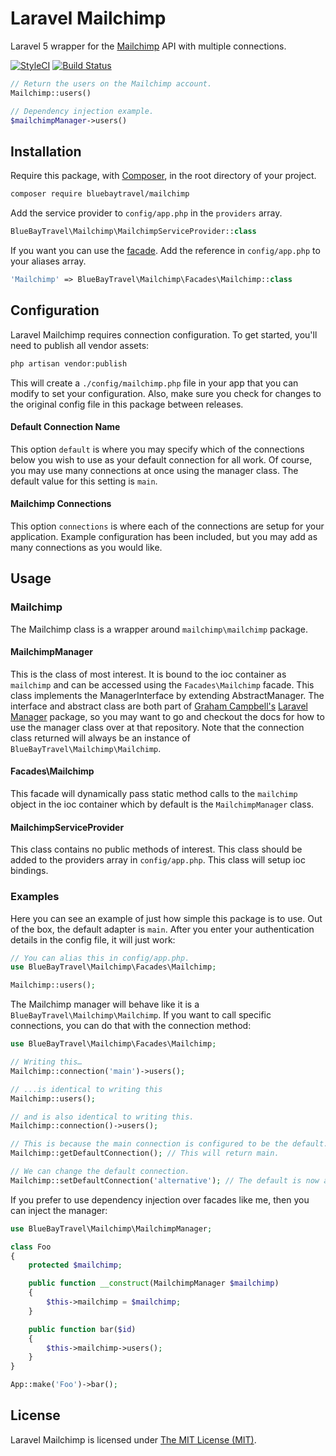 # Laravel Mailchimp

Laravel 5 wrapper for the [Mailchimp](https://apidocs.mailchimp.com/api/2.0) API with multiple connections.

[![StyleCI](https://styleci.io/repos/48535374/shield)](https://styleci.io/repos/48535374)
[![Build Status](https://img.shields.io/travis/BlueBayTravel/Mailchimp.svg?style=flat-square)](https://travis-ci.org/BlueBayTravel/Mailchimp)

```php
// Return the users on the Mailchimp account.
Mailchimp::users()

// Dependency injection example.
$mailchimpManager->users()
````

## Installation

Require this package, with [Composer](https://getcomposer.org/), in the root directory of your project.

```bash
composer require bluebaytravel/mailchimp
```

Add the service provider to `config/app.php` in the `providers` array.

```php
BlueBayTravel\Mailchimp\MailchimpServiceProvider::class
```

If you want you can use the [facade](http://laravel.com/docs/facades). Add the reference in `config/app.php` to your aliases array.

```php
'Mailchimp' => BlueBayTravel\Mailchimp\Facades\Mailchimp::class
```

## Configuration

Laravel Mailchimp requires connection configuration. To get started, you'll need to publish all vendor assets:

```bash
php artisan vendor:publish
```

This will create a `./config/mailchimp.php` file in your app that you can modify to set your configuration. Also, make sure you check for changes to the original config file in this package between releases.

#### Default Connection Name

This option `default` is where you may specify which of the connections below you wish to use as your default connection for all work. Of course, you may use many connections at once using the manager class. The default value for this setting is `main`.

#### Mailchimp Connections

This option `connections` is where each of the connections are setup for your application. Example configuration has been included, but you may add as many connections as you would like.

## Usage

### Mailchimp

The Mailchimp class is a wrapper around `mailchimp\mailchimp` package.

#### MailchimpManager

This is the class of most interest. It is bound to the ioc container as `mailchimp` and can be accessed using the `Facades\Mailchimp` facade. This class implements the ManagerInterface by extending AbstractManager. The interface and abstract class are both part of [Graham Campbell's](https://github.com/GrahamCampbell) [Laravel Manager](https://github.com/GrahamCampbell/Laravel-Manager) package, so you may want to go and checkout the docs for how to use the manager class over at that repository. Note that the connection class returned will always be an instance of `BlueBayTravel\Mailchimp\Mailchimp`.

#### Facades\Mailchimp

This facade will dynamically pass static method calls to the `mailchimp` object in the ioc container which by default is the `MailchimpManager` class.

#### MailchimpServiceProvider

This class contains no public methods of interest. This class should be added to the providers array in `config/app.php`. This class will setup ioc bindings.

### Examples
Here you can see an example of just how simple this package is to use. Out of the box, the default adapter is `main`. After you enter your authentication details in the config file, it will just work:

```php
// You can alias this in config/app.php.
use BlueBayTravel\Mailchimp\Facades\Mailchimp;

Mailchimp::users();
```

The Mailchimp manager will behave like it is a `BlueBayTravel\Mailchimp\Mailchimp`. If you want to call specific connections, you can do that with the connection method:

```php
use BlueBayTravel\Mailchimp\Facades\Mailchimp;

// Writing this…
Mailchimp::connection('main')->users();

// ...is identical to writing this
Mailchimp::users();

// and is also identical to writing this.
Mailchimp::connection()->users();

// This is because the main connection is configured to be the default.
Mailchimp::getDefaultConnection(); // This will return main.

// We can change the default connection.
Mailchimp::setDefaultConnection('alternative'); // The default is now alternative.
```

If you prefer to use dependency injection over facades like me, then you can inject the manager:

```php
use BlueBayTravel\Mailchimp\MailchimpManager;

class Foo
{
    protected $mailchimp;

    public function __construct(MailchimpManager $mailchimp)
    {
        $this->mailchimp = $mailchimp;
    }

    public function bar($id)
    {
        $this->mailchimp->users();
    }
}

App::make('Foo')->bar();
```

## License

Laravel Mailchimp is licensed under [The MIT License (MIT)](LICENSE).
